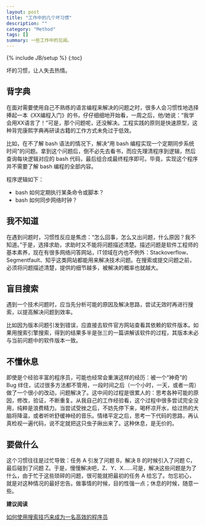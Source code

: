```yaml
---
layout: post
title: "工作中的几个坏习惯"
description: ""
category: "Method"
tags: []
summary: 一些工作中的见闻。
---
```

{% include JB/setup %}
{:toc}

坏的习惯，让人失去热情。

## 背字典

在面对需要使用自己不熟练的语言编程来解决的问题之时，很多人会习惯性地选择捧起一本《XX编程入门》的书，仔仔细细地开始看，一周之后，他/她说：“我学会用XX语言了！”可是，那个问题呢，还没解决。工程实践的原则是快速原型，这种背完康熙字典再研读古籍的工作方式未免过于低效。

比如，在不了解 bash 语法的情况下，解决“用 bash 编程实现一个定期同步系统时间”的问题。拿到这个问题后，倒不必先去看书，而应先理清程序到逻辑，然后查询每块逻辑对应的 bash 代码，最后组合成最终程序即可。毕竟，实现这个程序并不需要了解 bash 编程的全部内容。

程序逻辑如下：

* bash 如何定期执行某条命令或脚本？
* bash 如何同步网络时钟？

## 我不知道

在遇到问题时，习惯性反应是焦虑：“怎么回事，怎么又出问题，什么原因？我不知道。”于是，选择求助，求助时又不能将问题描述清楚。描述问题是软件工程师的基本素养，现在有很多网络问答网站，IT领域在内也不例外：Stackoverflow、Segmentfault、知乎这类网站都能用来解决技术问题。在搜索或提交问题之前，必须将问题描述清楚，提供的细节越多，被解决的概率也就越大。

## 盲目搜索

遇到一个技术问题时，应当先分析可能的原因及解决思路，尝试无效时再进行搜索，以提高解决问题到效率。

比如因为版本问题引发到错误，应直接去软件官方网站查看其依赖的软件版本。如果用搜索引擎搜索，得到的结果多半是张三的一篇讲解该软件的过程，其版本未必与当前问题中的软件版本一致。

## 不懂休息

即使是个经验丰富的程序员，可能也经常会重演这样的经历：被一个“神奇”的 Bug 绊住，试过很多方法都不管用，一段时间之后（一个小时，一天，或者一周）做了一个很小的改动，问题解决了。这中间的过程是很累人的：思考各种可能的原因，修改，验证，不断重复。从我自己的工作经验看，这个过程中很多尝试完全没用，纯粹是浪费精力。当尝试受挫之后，不妨先停下来，喝杯凉开水，给过热的大脑将降温，或者听听舒缓神经的音乐。情绪平定之后，思考一下代码的思路，再认真检视一遍代码，说不定就把这只虫子揪出来了。这种休息，是无价的。

## 要做什么

这个习惯往往是过忙导致：任务 A 引发了问题 B，解决 B 的时候引入了问题 C，最后碰到了问题 Z。于是，慢慢解决吧，Z、Y、X……可是，解决这些问题是为了什么，由于忙于这些琐碎的问题，很可能就把最初的任务 A 给忘了。勿忘初心，就是对这种情况的最好忠告。做事情的时候，目的性强一点；休息的时候，随意一些。

**建议阅读**

[如何使用搜索技巧来成为一名高效的程序员](http://www.cnbeta.com/articles/129025.htm)
